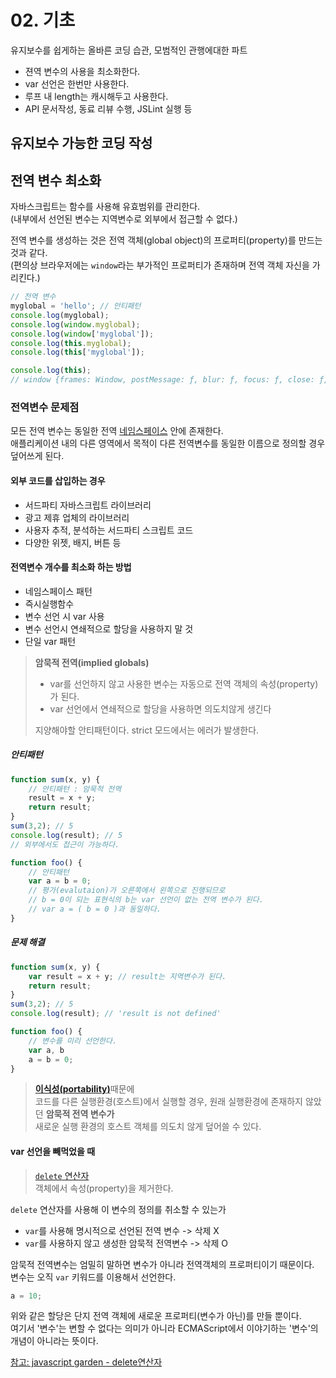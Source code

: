 # 02. 기초

유지보수를 쉽게하는 올바른 코딩 습관, 모범적인 관행에대한 파트
+ 젼역 변수의 사용을 최소화한다.
+ var 선언은 한번만 사용한다.
+ 루프 내 length는 캐시해두고 사용한다.
+ API 문서작성, 동료 리뷰 수행, JSLint 실행 등 

## 유지보수 가능한 코딩 작성

## 전역 변수 최소화

자바스크립트는 함수를 사용해 유효범위를 관리한다.  
(내부에서 선언된 변수는 지역변수로 외부에서 접근할 수 없다.)

전역 변수를 생성하는 것은 전역 객체(global object)의 프로퍼티(property)를 만드는 것과 같다.  
(편의상 브라우저에는 `window`라는 부가적인 프로퍼티가 존재하며 전역 객체 자신을 가리킨다.)

```javascript
// 전역 변수
myglobal = 'hello'; // 안티패턴
console.log(myglobal);
console.log(window.myglobal);
console.log(window['myglobal']);
console.log(this.myglobal);
console.log(this['myglobal']);

console.log(this); 
// window {frames: Window, postMessage: ƒ, blur: ƒ, focus: ƒ, close: ƒ, …}
```

### 전역변수 문제점

모든 전역 변수는 동일한 전역 [네임스페이스](https://ko.wikipedia.org/wiki/%EC%9D%B4%EB%A6%84%EA%B3%B5%EA%B0%84) 안에 존재한다.  
애플리케이션 내의 다른 영역에서 목적이 다른 전역변수를 동일한 이름으로 정의할 경우 덮어쓰게 된다.

#### 외부 코드를 삽입하는 경우

+ 서드파티 자바스크립트 라이브러리 
+ 광고 제휴 업체의 라이브러리
+ 사용자 추적, 분석하는 서드파티 스크립트 코드
+ 다양한 위젯, 배지, 버튼 등

#### 전역변수 개수를 최소화 하는 방법

+ 네임스페이스 패턴 
+ 즉시실행함수
+ 변수 선언 시 var 사용
+ 변수 선언시 연쇄적으로 할당을 사용하지 말 것
+ 단일 var 패턴


> __암묵적 전역(implied globals)__   
> + var를 선언하지 않고 사용한 변수는 자동으로 전역 객체의 속성(property)가 된다.  
> + var 선언에서 연쇄적으로 할당을 사용하면 의도치않게 생긴다  
> 
> 지양해야할 안티패턴이다. strict 모드에서는 에러가 발생한다.

##### 안티패턴

```javascript
function sum(x, y) {
    // 안티패턴 : 암묵적 전역
    result = x + y;
    return result;
}
sum(3,2); // 5
console.log(result); // 5
// 외부에서도 접근이 가능하다.

function foo() {
    // 안티패턴
    var a = b = 0;
    // 평가(evalutaion)가 오른쪽에서 왼쪽으로 진행되므로
    // b = 0이 되는 표현식의 b는 var 선언이 없는 전역 변수가 된다.
    // var a = ( b = 0 )과 동일하다.
}
```

##### 문제 해결

```javascript
function sum(x, y) {
    var result = x + y; // result는 지역변수가 된다.
    return result;
}
sum(3,2); // 5
console.log(result); // 'result is not defined'

function foo() {
    // 변수를 미리 선언한다.
    var a, b
    a = b = 0;
}
```

> [__이식성(portability)__](https://ko.wikipedia.org/wiki/%EC%9D%B4%EC%8B%9D_(%EC%BB%B4%ED%93%A8%ED%8C%85))때문에   
코드를 다른 실행환경(호스트)에서 실행할 경우, 원래 실행환경에 존재하지 않았던 __암묵적 전역 변수가__   
새로운 실행 환경의 호스트 객체를 의도치 않게 덮어쓸 수 있다.

#### var 선언을 빼먹었을 때

> [`delete` 연산자](https://developer.mozilla.org/en-US/docs/Web/JavaScript/Reference/Operators/delete)   
객체에서 속성(property)을 제거한다.   

`delete` 연산자를 사용해 이 변수의 정의를 취소할 수 있는가
+ `var`를 사용해 명시적으로 선언된 전역 변수 -> 삭제 X
+ `var`를 사용하지 않고 생성한 암묵적 전역변수  -> 삭제 O

암묵적 전역변수는 엄밀히 말하면 변수가 아니라 전역객체의 프로퍼티이기 때문이다.  
변수는 오직 `var` 키워드를 이용해서 선언한다.

```javascript
a = 10;
```
위와 같은 할당은 단지 전역 객체에 새로운 프로퍼티(변수가 아닌)를 만들 뿐이다.  
여기서 '변수'는 변할 수 없다는 의미가 아니라 ECMAScript에서 이야기하는 '변수'의 개념이 아니라는 뜻이다.  

[참고: javascript garden - delete연산자](http://bonsaiden.github.io/JavaScript-Garden/ko/#core.delete)
